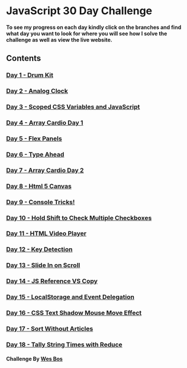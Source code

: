 # JavaScript 30 Day Challenge

**To see my progress on each day kindly click on the branches and find what day
you want to look for where you will see how I solve the challenge as well as
view the live website.**

## Contents

### [Day 1 - Drum Kit](https://github.com/Karllouise-code/javascript-30/tree/day1)

### [Day 2 - Analog Clock](https://github.com/Karllouise-code/javascript-30/tree/day2)

### [Day 3 - Scoped CSS Variables and JavaScript](https://github.com/Karllouise-code/javascript-30/tree/day3)

### [Day 4 - Array Cardio Day 1](https://github.com/Karllouise-code/javascript-30/tree/day4)

### [Day 5 - Flex Panels](https://github.com/Karllouise-code/javascript-30/tree/day5)

### [Day 6 - Type Ahead](https://github.com/Karllouise-code/javascript-30/tree/day6)

### [Day 7 - Array Cardio Day 2](https://github.com/Karllouise-code/javascript-30/tree/day7)

### [Day 8 - Html 5 Canvas](https://github.com/Karllouise-code/javascript-30/tree/day8)

### [Day 9 - Console Tricks!](https://github.com/Karllouise-code/javascript-30/tree/day9)

### [Day 10 - Hold Shift to Check Multiple Checkboxes](https://github.com/Karllouise-code/javascript-30/tree/day10)

### [Day 11 - HTML Video Player](https://github.com/Karllouise-code/javascript-30/tree/day11)

### [Day 12 - Key Detection](https://github.com/Karllouise-code/javascript-30/tree/day12)

### [Day 13 - Slide In on Scroll](https://github.com/Karllouise-code/javascript-30/tree/day13)

### [Day 14 - JS Reference VS Copy](https://github.com/Karllouise-code/javascript-30/tree/day14)

### [Day 15 - LocalStorage and Event Delegation](https://github.com/Karllouise-code/javascript-30/tree/day15)

### [Day 16 - CSS Text Shadow Mouse Move Effect](https://github.com/Karllouise-code/javascript-30/tree/day16)

### [Day 17 - Sort Without Articles](https://github.com/Karllouise-code/javascript-30/tree/day17)

### [Day 18 - Tally String Times with Reduce](https://github.com/Karllouise-code/javascript-30/tree/day18)

#### Challenge By [Wes Bos](https://javascript30.com/)
